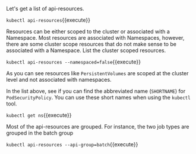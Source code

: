 Let's get a list of api-resources.

`kubectl api-resources`{{execute}}

Resources can be either scoped to the cluster or associated with a Namespace. Most resources are associated with Namespaces, however, there are some cluster scope resources that do not make sense to be associated with a Namespace. List the cluster scoped resources.

`kubectl api-resources --namespaced=false`{{execute}}

As you can see resources like `PersistentVolumes` are scoped at the cluster level and not associated with namespaces.

In the list above, see if you can find the abbreviated name (`SHORTNAME`) for `PodSecurityPolicy`. You can use these short names when using the `kubectl` tool.

`kubectl get ns`{{execute}}

Most of the api-resources are grouped. For instance, the two job types are grouped in the batch group

`kubectl api-resources --api-group=batch`{{execute}}
